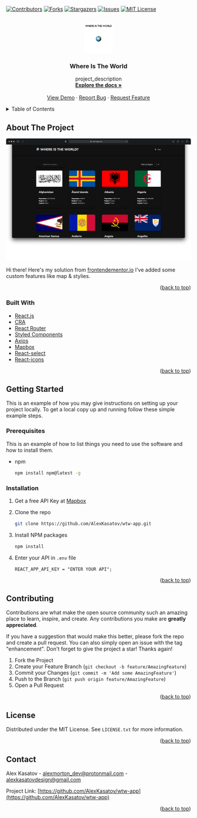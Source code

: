 <div id="top"></div>

[![Contributors][contributors-shield]][contributors-url]
[![Forks][forks-shield]][forks-url]
[![Stargazers][stars-shield]][stars-url]
[![Issues][issues-shield]][issues-url]
[![MIT License][license-shield]][license-url]

<!-- PROJECT LOGO -->
<br />
<div align="center">
  <a href="https://alexkasatov.github.io/wtw-app/#/">
    <img src="public/img/readme-logo.png" alt="Logo" width="80" height="80">
  </a>

<h3 align="center">Where Is The World</h3>

  <p align="center">
    project_description
    <br />
    <a href="https://github.com/AlexKasatov/wtw-app"><strong>Explore the docs »</strong></a>
    <br />
    <br />
    <a href="https://github.com/AlexKasatov/wtw-app">View Demo</a>
    ·
    <a href="https://github.com/AlexKasatov/wtw-app/issues">Report Bug</a>
    ·
    <a href="https://github.com/AlexKasatov/wtw-app/issues">Request Feature</a>
  </p>
</div>

<!-- TABLE OF CONTENTS -->
<details>
  <summary>Table of Contents</summary>
  <ol>
    <li>
      <a href="#about-the-project">About The Project</a>
      <ul>
        <li><a href="#built-with">Built With</a></li>
      </ul>
    </li>
    <li>
      <a href="#getting-started">Getting Started</a>
      <ul>
        <li><a href="#prerequisites">Prerequisites</a></li>
        <li><a href="#installation">Installation</a></li>
      </ul>
    </li>
    <li><a href="#contributing">Contributing</a></li>
    <li><a href="#license">License</a></li>
    <li><a href="#contact">Contact</a></li>

  </ol>
</details>

<!-- ABOUT THE PROJECT -->

## About The Project

<!-- ! past project url here -->

[![Product Name Screen Shot][product-screenshot]](https://alexkasatov.github.io/wtw-app/#/)

Hi there! Here's my solution from [frontendementor.io](https://www.frontendmentor.io/challenges/rest-countries-api-with-color-theme-switcher-5cacc469fec04111f7b848ca)
I've added some custom features like map & stylies.

<p align="right">(<a href="#top">back to top</a>)</p>

### Built With

- [React.js](https://reactjs.org/)
- [CRA](https://create-react-app.dev/)
- [React Router](https://reactrouter.com/docs/en/v6/getting-started/overview)
- [Styled Components](https://styled-components.com/)
- [Axios](https://axios-http.com/docs/intro)
- [Mapbox](https://docs.mapbox.com/help/tutorials/use-mapbox-gl-js-with-react/)
- [React-select](https://react-select.com/home)
- [React-icons](https://react-icons.github.io/react-icons/)

<p align="right">(<a href="#top">back to top</a>)</p>

<!-- GETTING STARTED -->

## Getting Started

This is an example of how you may give instructions on setting up your project locally.
To get a local copy up and running follow these simple example steps.

### Prerequisites

This is an example of how to list things you need to use the software and how to install them.

- npm

  ```sh
  npm install npm@latest -g
  ```

### Installation

1. Get a free API Key at [Mapbox](https://www.mapbox.com/)
2. Clone the repo

   ```sh
   git clone https://github.com/AlexKasatov/wtw-app.git
   ```

3. Install NPM packages

   ```sh
   npm install
   ```

4. Enter your API in `.env` file

   ```env
   REACT_APP_API_KEY = "ENTER YOUR API";
   ```

<p align="right">(<a href="#top">back to top</a>)</p>

<!-- CONTRIBUTING -->

## Contributing

Contributions are what make the open source community such an amazing place to learn, inspire, and create. Any contributions you make are **greatly appreciated**.

If you have a suggestion that would make this better, please fork the repo and create a pull request. You can also simply open an issue with the tag "enhancement".
Don't forget to give the project a star! Thanks again!

1. Fork the Project
2. Create your Feature Branch (`git checkout -b feature/AmazingFeature`)
3. Commit your Changes (`git commit -m 'Add some AmazingFeature'`)
4. Push to the Branch (`git push origin feature/AmazingFeature`)
5. Open a Pull Request

<p align="right">(<a href="#top">back to top</a>)</p>

<!-- LICENSE -->

## License

Distributed under the MIT License. See `LICENSE.txt` for more information.

<p align="right">(<a href="#top">back to top</a>)</p>

<!-- CONTACT -->

## Contact

Alex Kasatov - alexmorton_dev@protonmail.com - alexkasatovdesign@gmail.com

Project Link: [https://github.com/AlexKasatov/wtw-app](https://github.com/AlexKasatov/wtw-app)

<p align="right">(<a href="#top">back to top</a>)</p>

<!-- MARKDOWN LINKS & IMAGES -->
<!-- https://www.markdownguide.org/basic-syntax/#reference-style-links -->

[contributors-shield]: https://img.shields.io/github/contributors/AlexKasatov/wtw-app.svg?style=for-the-badge
[contributors-url]: https://github.com/AlexKasatov/wtw-app/graphs/contributors
[forks-shield]: https://img.shields.io/github/forks/AlexKasatov/wtw-app.svg?style=for-the-badge
[forks-url]: https://github.com/AlexKasatov/wtw-app/network/members
[stars-shield]: https://img.shields.io/github/stars/AlexKasatov/wtw-app.svg?style=for-the-badge
[stars-url]: https://github.com/AlexKasatov/wtw-app/stargazers
[issues-shield]: https://img.shields.io/github/issues/AlexKasatov/wtw-app.svg?style=for-the-badge
[issues-url]: https://github.com/AlexKasatov/wtw-app/issues
[license-shield]: https://img.shields.io/github/license/AlexKasatov/wtw-app.svg?style=for-the-badge
[license-url]: https://github.com/AlexKasatov/wtw-app/blob/master/LICENSE.txt
[product-screenshot]: public/img/project-mockup.png
